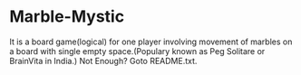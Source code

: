 Marble-Mystic
=============

It is a board game(logical) for one player involving movement of marbles on a board with single empty space.(Populary known as Peg Solitare or BrainVita in India.) Not Enough? Goto README.txt.
